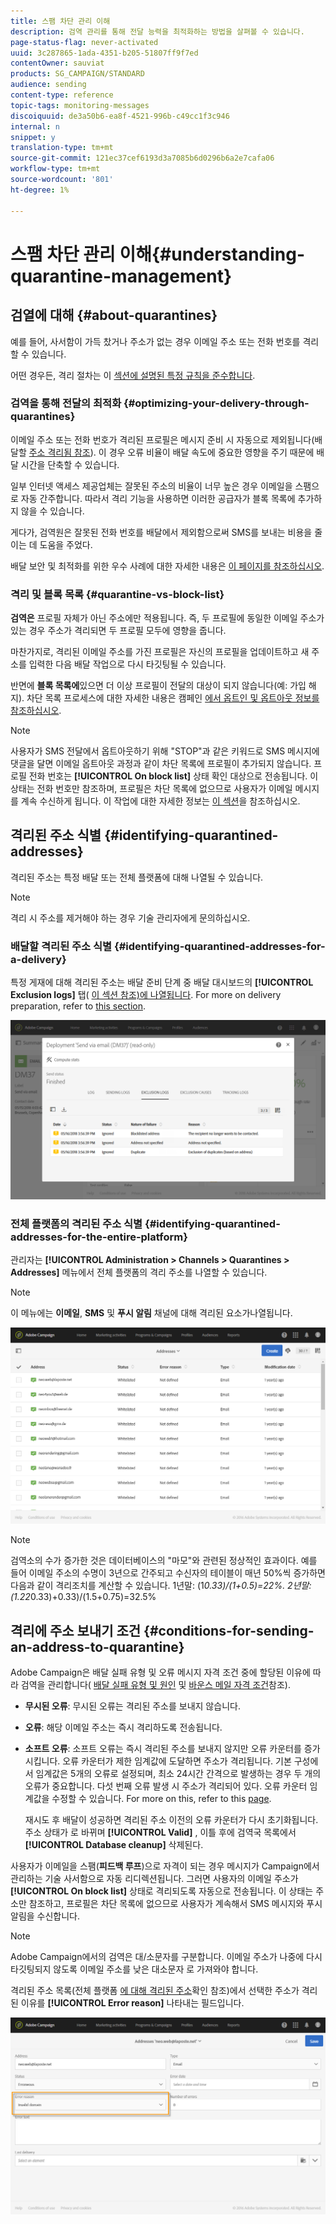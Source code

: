 ```yaml
---
title: 스팸 차단 관리 이해
description: 검역 관리를 통해 전달 능력을 최적화하는 방법을 살펴볼 수 있습니다.
page-status-flag: never-activated
uuid: 3c287865-1ada-4351-b205-51807ff9f7ed
contentOwner: sauviat
products: SG_CAMPAIGN/STANDARD
audience: sending
content-type: reference
topic-tags: monitoring-messages
discoiquuid: de3a50b6-ea8f-4521-996b-c49cc1f3c946
internal: n
snippet: y
translation-type: tm+mt
source-git-commit: 121ec37cef6193d3a7085b6d0296b6a2e7cafa06
workflow-type: tm+mt
source-wordcount: '801'
ht-degree: 1%

---
```



# 스팸 차단 관리 이해{#understanding-quarantine-management}

## 검열에 대해 {#about-quarantines}

예를 들어, 사서함이 가득 찼거나 주소가 없는 경우 이메일 주소 또는 전화 번호를 격리할 수 있습니다.

어떤 경우든, 격리 절차는 이 [섹션에 설명된 특정 규칙을 준수합니다](#conditions-for-sending-an-address-to-quarantine).

### 검역을 통해 전달의 최적화 {#optimizing-your-delivery-through-quarantines}

이메일 주소 또는 전화 번호가 격리된 프로필은 메시지 준비 시 자동으로 제외됩니다(배달할 [주소 격리됨 참조](#identifying-quarantined-addresses-for-a-delivery)). 이 경우 오류 비율이 배달 속도에 중요한 영향을 주기 때문에 배달 시간을 단축할 수 있습니다.

일부 인터넷 액세스 제공업체는 잘못된 주소의 비율이 너무 높은 경우 이메일을 스팸으로 자동 간주합니다. 따라서 격리 기능을 사용하면 이러한 공급자가 블록 목록에 추가하지 않을 수 있습니다.

게다가, 검역원은 잘못된 전화 번호를 배달에서 제외함으로써 SMS를 보내는 비용을 줄이는 데 도움을 주었다.

배달 보안 및 최적화를 위한 우수 사례에 대한 자세한 내용은 [이 페이지를 참조하십시오](https://docs.campaign.adobe.com/doc/standard/getting_started/en/ACS_DeliveryBestPractices.html).

### 격리 및 블록 목록 {#quarantine-vs-block-list}

**검역은** 프로필 자체가 아닌 주소에만 적용됩니다. 즉, 두 프로필에 동일한 이메일 주소가 있는 경우 주소가 격리되면 두 프로필 모두에 영향을 줍니다.

마찬가지로, 격리된 이메일 주소를 가진 프로필은 자신의 프로필을 업데이트하고 새 주소를 입력한 다음 배달 작업으로 다시 타깃팅될 수 있습니다.

반면에 **블록 목록에**&#x200B;있으면 더 이상 프로필이 전달의 대상이 되지 않습니다(예: 가입 해지). 차단 목록 프로세스에 대한 자세한 내용은 캠페인 [에서 옵트인 및 옵트아웃 정보를 참조하십시오](../../audiences/using/about-opt-in-and-opt-out-in-campaign.md).

>[!NOTE]
>
>사용자가 SMS 전달에서 옵트아웃하기 위해 &quot;STOP&quot;과 같은 키워드로 SMS 메시지에 댓글을 달면 이메일 옵트아웃 과정과 같이 차단 목록에 프로필이 추가되지 않습니다. 프로필 전화 번호는 **[!UICONTROL On block list]** 상태 확인 대상으로 전송됩니다. 이 상태는 전화 번호만 참조하며, 프로필은 차단 목록에 없으므로 사용자가 이메일 메시지를 계속 수신하게 됩니다. 이 작업에 대한 자세한 정보는 [이 섹션](../../channels/using/managing-incoming-sms.md#managing-stop-sms)을 참조하십시오.

## 격리된 주소 식별 {#identifying-quarantined-addresses}

격리된 주소는 특정 배달 또는 전체 플랫폼에 대해 나열될 수 있습니다.

>[!NOTE]
>
>격리 시 주소를 제거해야 하는 경우 기술 관리자에게 문의하십시오.

### 배달할 격리된 주소 식별 {#identifying-quarantined-addresses-for-a-delivery}

특정 게재에 대해 격리된 주소는 배달 준비 단계 중 배달 대시보드의 **[!UICONTROL Exclusion logs]** 탭( [이 섹션 참조)에 나열됩니다](../../sending/using/monitoring-a-delivery.md#exclusion-logs). For more on delivery preparation, refer to [this section](../../sending/using/preparing-the-send.md).

![](assets/exclusion_logs.png)

### 전체 플랫폼의 격리된 주소 식별 {#identifying-quarantined-addresses-for-the-entire-platform}

관리자는 **[!UICONTROL Administration > Channels > Quarantines > Addresses]** 메뉴에서 전체 플랫폼의 격리 주소를 나열할 수 있습니다.

>[!NOTE]
>
>이 메뉴에는 **이메일**, **SMS** 및 **푸시 알림** 채널에 대해 격리된 요소가나열됩니다.

![](assets/quarantines1.png)

>[!NOTE]
>
>검역소의 수가 증가한 것은 데이터베이스의 &quot;마모&quot;와 관련된 정상적인 효과이다. 예를 들어 이메일 주소의 수명이 3년으로 간주되고 수신자의 테이블이 매년 50%씩 증가하면 다음과 같이 격리조치를 계산할 수 있습니다. 1년말: (1*0.33)/(1+0.5)=22%. 2년말: (1.22*0.33)+0.33)/(1.5+0.75)=32.5%

## 격리에 주소 보내기 조건 {#conditions-for-sending-an-address-to-quarantine}

Adobe Campaign은 배달 실패 유형 및 오류 메시지 자격 조건 중에 할당된 이유에 따라 검역을 관리합니다( [배달 실패 유형 및 원인](../../sending/using/understanding-delivery-failures.md#delivery-failure-types-and-reasons) 및 [바운스 메일 자격 조건](../../sending/using/understanding-delivery-failures.md#bounce-mail-qualification)참조).

* **무시된 오류**: 무시된 오류는 격리된 주소를 보내지 않습니다.
* **오류**: 해당 이메일 주소는 즉시 격리하도록 전송됩니다.
* **소프트 오류**: 소프트 오류는 즉시 격리된 주소를 보내지 않지만 오류 카운터를 증가시킵니다. 오류 카운터가 제한 임계값에 도달하면 주소가 격리됩니다. 기본 구성에서 임계값은 5개의 오류로 설정되며, 최소 24시간 간격으로 발생하는 경우 두 개의 오류가 중요합니다. 다섯 번째 오류 발생 시 주소가 격리되어 있다. 오류 카운터 임계값을 수정할 수 있습니다. For more on this, refer to this [page](../../administration/using/configuring-email-channel.md#email-channel-parameters).

   재시도 후 배달이 성공하면 격리된 주소 이전의 오류 카운터가 다시 초기화됩니다. 주소 상태가 로 바뀌며 **[!UICONTROL Valid]** , 이틀 후에 검역국 목록에서 **[!UICONTROL Database cleanup]** 삭제된다.

사용자가 이메일을 스팸(**피드백 루프**)으로 자격이 되는 경우 메시지가 Campaign에서 관리하는 기술 사서함으로 자동 리디렉션됩니다. 그러면 사용자의 이메일 주소가 **[!UICONTROL On block list]** 상태로 격리되도록 자동으로 전송됩니다. 이 상태는 주소만 참조하고, 프로필은 차단 목록에 없으므로 사용자가 계속해서 SMS 메시지와 푸시 알림을 수신합니다.

>[!NOTE]
Adobe Campaign에서의 검역은 대/소문자를 구분합니다. 이메일 주소가 나중에 다시 타깃팅되지 않도록 이메일 주소를 낮은 대소문자 로 가져와야 합니다.

격리된 주소 목록(전체 플랫폼 [에 대해 격리된 주소](#identifying-quarantined-addresses-for-the-entire-platform)확인 참조)에서 선택한 주소가 격리된 이유를 **[!UICONTROL Error reason]** 나타내는 필드입니다.

![](assets/quarantines2.png)

